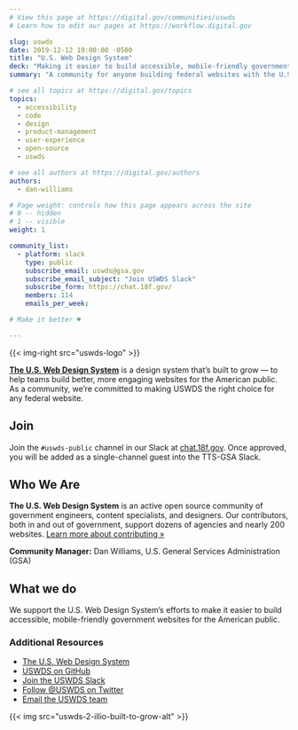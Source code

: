 ```yaml
---
# View this page at https://digital.gov/communities/uswds
# Learn how to edit our pages at https://workflow.digital.gov

slug: uswds
date: 2019-12-12 19:00:00 -0500
title: "U.S. Web Design System"
deck: "Making it easier to build accessible, mobile-friendly government websites for the public."
summary: "A community for anyone building federal websites with the U.S. Web Design System (USWDS) or considering it for a future project."

# see all topics at https://digital.gov/topics
topics:
  - accessibility
  - code
  - design
  - product-management
  - user-experience
  - open-source
  - uswds

# see all authors at https://digital.gov/authors
authors:
  - dan-williams

# Page weight: controls how this page appears across the site
# 0 -- hidden
# 1 -- visible
weight: 1

community_list:
  - platform: slack
    type: public
    subscribe_email: uswds@gsa.gov
    subscribe_email_subject: "Join USWDS Slack"
    subscribe_form: https://chat.18f.gov/
    members: 114
    emails_per_week:

# Make it better ♥

---
```


{{< img-right src="uswds-logo" >}}

[**The U.S. Web Design System**](https://designsystem.digital.gov) is a design system that’s built to grow — to help teams build better, more engaging websites for the American public. As a community, we’re committed to making USWDS the right choice for any federal website.

## Join

Join the `#uswds-public` channel in our Slack at [chat.18f.gov](https://chat.18f.gov/). Once approved, you will be added as a single-channel guest into the TTS-GSA Slack.

## Who We Are

**The U.S. Web Design System** is an active open source community of government engineers, content specialists, and designers. Our contributors, both in and out of government, support dozens of agencies and nearly 200 websites. [Learn more about contributing »](https://github.com/uswds/uswds/blob/develop/CONTRIBUTING.md)

**Community Manager:** Dan Williams, U.S. General Services Administration (GSA)

## What we do
We support the U.S. Web Design System’s efforts to make it easier to build accessible, mobile-friendly government websites for the American public.

### Additional Resources

- [The U.S. Web Design System](https://designsystem.digital.gov/) 
- [USWDS on GitHub](https://github.com/uswds/uswds/) 
- [Join the USWDS Slack](https://chat.18f.gov/) 
- [Follow @USWDS on Twitter](https://twitter.com/uswds?lang=en)
- [Email the USWDS team](mailto:uswds@gsa.gov)

{{< img src="uswds-2-illio-built-to-grow-alt" >}}
